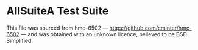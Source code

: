 # AllSuiteA Test Suite

This file was sourced from hmc-6502 — https://github.com/cminter/hmc-6502 — and was obtained with an unknown licence, believed to be BSD Simplified.